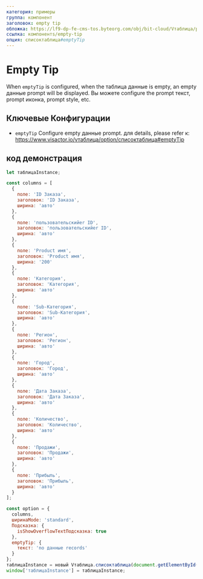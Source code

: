 ```yaml
---
категория: примеры
группа: компонент
заголовок: empty tip
обложка: https://lf9-dp-fe-cms-tos.byteorg.com/obj/bit-cloud/Vтаблица/preview/empty-tip.png
ссылка: компонентs/empty-tip
опция: списоктаблица#emptyTip
---
```


# Empty Tip

When `emptyTip` is configured, when the таблица данные is empty, an empty данные prompt will be displayed. Вы можете configure the prompt текст, prompt иконка, prompt style, etc.

## Ключевые Конфигурации

- `emptyTip` Configure empty данные prompt. для details, please refer к: https://www.visactor.io/vтаблица/option/списоктаблица#emptyTip

## код демонстрация

```javascript liveдемонстрация template=vтаблица
let таблицаInstance;

const columns = [
  {
    поле: 'ID Заказа',
    заголовок: 'ID Заказа',
    ширина: 'авто'
  },
  {
    поле: 'пользовательскийer ID',
    заголовок: 'пользовательскийer ID',
    ширина: 'авто'
  },
  {
    поле: 'Product имя',
    заголовок: 'Product имя',
    ширина: '200'
  },
  {
    поле: 'Категория',
    заголовок: 'Категория',
    ширина: 'авто'
  },
  {
    поле: 'Sub-Категория',
    заголовок: 'Sub-Категория',
    ширина: 'авто'
  },
  {
    поле: 'Регион',
    заголовок: 'Регион',
    ширина: 'авто'
  },
  {
    поле: 'Город',
    заголовок: 'Город',
    ширина: 'авто'
  },
  {
    поле: 'Дата Заказа',
    заголовок: 'Дата Заказа',
    ширина: 'авто'
  },
  {
    поле: 'Количество',
    заголовок: 'Количество',
    ширина: 'авто'
  },
  {
    поле: 'Продажи',
    заголовок: 'Продажи',
    ширина: 'авто'
  },
  {
    поле: 'Прибыль',
    заголовок: 'Прибыль',
    ширина: 'авто'
  }
];

const option = {
  columns,
  ширинаMode: 'standard',
  Подсказка: {
    isShowOverflowTextПодсказка: true
  },
  emptyTip: {
    текст: 'no данные records'
  }
};
таблицаInstance = новый Vтаблица.списоктаблица(document.getElementById(CONTAINER_ID), option);
window['таблицаInstance'] = таблицаInstance;
```
